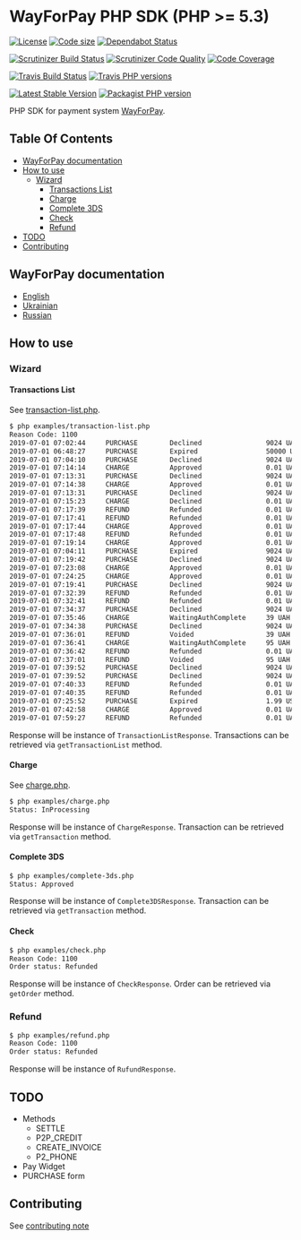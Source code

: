 # WayForPay PHP SDK (PHP >= 5.3)
[![License](https://img.shields.io/github/license/wayforpay/php-sdk.svg)](https://github.com/wayforpay/php-sdk) [![Code size](https://img.shields.io/github/languages/code-size/wayforpay/php-sdk.svg)](https://github.com/wayforpay/php-sdk) [![Dependabot Status](https://api.dependabot.com/badges/status?host=github&repo=wayforpay/php-sdk)](https://dependabot.com)

[![Scrutinizer Build Status](https://img.shields.io/scrutinizer/build/g/wayforpay/php-sdk.svg?label=Scrutinizer&logo=scrutinizer)](https://scrutinizer-ci.com/g/wayforpay/php-sdk/build-status/master) [![Scrutinizer Code Quality](https://img.shields.io/scrutinizer/g/wayforpay/php-sdk/master.svg?logo=scrutinizer)](https://scrutinizer-ci.com/g/wayforpay/php-sdk/?branch=master) [![Code Coverage](https://img.shields.io/scrutinizer/coverage/g/wayforpay/php-sdk/master.svg?logo=scrutinizer)](https://scrutinizer-ci.com/g/wayforpay/php-sdk/?branch=master)

[![Travis Build Status](https://img.shields.io/travis/wayforpay/php-sdk/master.svg?label=Travis&logo=travis)](https://travis-ci.org/wayforpay/php-sdk) [![Travis PHP versions](https://img.shields.io/travis/php-v/wayforpay/php-sdk.svg?logo=travis)](https://travis-ci.org/wayforpay/php-sdk)

[![Latest Stable Version](https://img.shields.io/packagist/v/wayforpay/php-sdk.svg)](https://packagist.org/packages/wayforpay/php-sdk) [![Packagist PHP version](https://img.shields.io/packagist/php-v/wayforpay/php-sdk.svg)](https://packagist.org/packages/wayforpay/php-sdk)

PHP SDK for payment system [WayForPay](https://wayforpay.com).

## Table Of Contents

- [WayForPay documentation](#wayforpay-documentation)
- [How to use](#how-to-use)
  - [Wizard](#wizard)
    - [Transactions List](#transactions-list)
    - [Charge](#charge)
    - [Complete 3DS](#complete-3ds)
    - [Check](#check)
    - [Refund](#refund)
- [TODO](#todo)
- [Contributing](#contributing)


## WayForPay documentation
* [English](https://wiki.wayforpay.com/display/WADE/Wayforpay+Api+documentations+ENG)
* [Ukrainian](https://wiki.wayforpay.com/display/WADU/Wayforpay+Api+documentations+UA)
* [Russian](https://wiki.wayforpay.com/display/AD/Api+documentation)

## How to use
### Wizard
#### Transactions List

See [transaction-list.php](examples/transaction-list.php).

```bash
$ php examples/transaction-list.php 
Reason Code: 1100
2019-07-01 07:02:44     PURCHASE        Declined                9024 UAH
2019-07-01 06:48:27     PURCHASE        Expired                 50000 UAH
2019-07-01 07:04:10     PURCHASE        Declined                9024 UAH
2019-07-01 07:14:14     CHARGE          Approved                0.01 UAH
2019-07-01 07:13:31     PURCHASE        Declined                9024 UAH
2019-07-01 07:14:38     CHARGE          Approved                0.01 UAH
2019-07-01 07:13:31     PURCHASE        Declined                9024 UAH
2019-07-01 07:15:23     CHARGE          Declined                0.01 UAH
2019-07-01 07:17:39     REFUND          Refunded                0.01 UAH
2019-07-01 07:17:41     REFUND          Refunded                0.01 UAH
2019-07-01 07:17:44     CHARGE          Approved                0.01 UAH
2019-07-01 07:17:48     REFUND          Refunded                0.01 UAH
2019-07-01 07:19:14     CHARGE          Approved                0.01 UAH
2019-07-01 07:04:11     PURCHASE        Expired                 9024 UAH
2019-07-01 07:19:42     PURCHASE        Declined                9024 UAH
2019-07-01 07:23:08     CHARGE          Approved                0.01 UAH
2019-07-01 07:24:25     CHARGE          Approved                0.01 UAH
2019-07-01 07:19:41     PURCHASE        Declined                9024 UAH
2019-07-01 07:32:39     REFUND          Refunded                0.01 UAH
2019-07-01 07:32:41     REFUND          Refunded                0.01 UAH
2019-07-01 07:34:37     PURCHASE        Declined                9024 UAH
2019-07-01 07:35:46     CHARGE          WaitingAuthComplete     39 UAH
2019-07-01 07:34:38     PURCHASE        Declined                9024 UAH
2019-07-01 07:36:01     REFUND          Voided                  39 UAH
2019-07-01 07:36:41     CHARGE          WaitingAuthComplete     95 UAH
2019-07-01 07:36:42     REFUND          Refunded                0.01 UAH
2019-07-01 07:37:01     REFUND          Voided                  95 UAH
2019-07-01 07:39:52     PURCHASE        Declined                9024 UAH
2019-07-01 07:39:52     PURCHASE        Declined                9024 UAH
2019-07-01 07:40:33     REFUND          Refunded                0.01 UAH
2019-07-01 07:40:35     REFUND          Refunded                0.01 UAH
2019-07-01 07:25:52     PURCHASE        Expired                 1.99 USD
2019-07-01 07:42:58     CHARGE          Approved                0.01 UAH
2019-07-01 07:59:27     REFUND          Refunded                0.01 UAH
```

Response will be instance of `TransactionListResponse`. Transactions can be retrieved via
`getTransactionList` method.

#### Charge

See [charge.php](examples/charge.php).

```bash
$ php examples/charge.php 
Status: InProcessing
```

Response will be instance of `ChargeResponse`. Transaction can be retrieved via
`getTransaction` method.

#### Complete 3DS

```bash
$ php examples/complete-3ds.php 
Status: Approved
```

Response will be instance of `Complete3DSResponse`. Transaction can be retrieved via
`getTransaction` method.

#### Check

```bash
$ php examples/check.php 
Reason Code: 1100
Order status: Refunded
```

Response will be instance of `CheckResponse`. Order can be retrieved via
`getOrder` method.

### Refund

```bash
$ php examples/refund.php 
Reason Code: 1100
Order status: Refunded
```

Response will be instance of `RufundResponse`.

## TODO

* Methods
    * SETTLE
    * P2P_CREDIT
    * CREATE_INVOICE
    * P2_PHONE
* Pay Widget
* PURCHASE form

## Contributing
See [contributing note](./CONTRIBUTING.md)